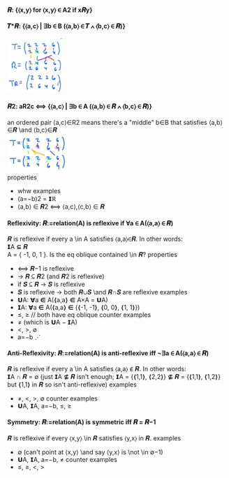 #### 𝑹: {⟨x,y⟩ for ⟨x,y⟩ ∈ A2 if x𝑹y}   

#### 𝑻*𝑹: {⟨a,c⟩ | ∃b ∈ B (⟨a,b⟩ ∈ 𝑻 ∧ ⟨b,c⟩ ∈ 𝑹)}   
![](./relations2.gif)  

#### 𝑹2: aR2c ⟺ {⟨a,c⟩ | ∃b ∈ A (⟨a,b⟩ ∈ 𝑹 ∧ ⟨b,c⟩ ∈ 𝑹)}  
an ordered pair ⟨a,c⟩∈R2 means there's a "middle" b∈B that satisfies ⟨a,b⟩∈𝑹 \and ⟨b,c⟩∈𝑹  
![](./relations1.gif)  
properties  
- whw
examples
- (a=−b)2 = 𝗜ℝ
- ⟨a,b⟩ ∈ 𝑹2 ⟺ ⟨a,c⟩,⟨c,b⟩ ∈ 𝑹

#### Reflexivity: 𝑹:=relation(A) is reflexive if ∀a ∈ A(⟨a,a⟩ ∈ 𝑹)  
𝑹 is reflexive if every a \in A satisfies ⟨a,a⟩∈𝑹. In other words:   
𝗜A ⊆ 𝑹  
A = { -1, 0, 1 }. Is the eq oblique contained \in 𝑹?
properties  
- ⟺ 𝑹−1 is reflexive
- → 𝑹 ⊆ 𝑹2 (and 𝑹2 is reflexive)
- if 𝑺 ⊆ 𝑹 → 𝑺 is reflexive
- 𝑺 is reflexive → both 𝑹∪𝑺 \and 𝑹∩𝑺 are reflexive
examples
- 𝗨A: ∀a ∈ A(⟨a,a⟩ ∈ A×A = 𝗨A)
- 𝗜A: ∀a ∈ A(⟨a,a⟩ ∈ {⟨-1, -1⟩, ⟨0, 0⟩, ⟨1, 1⟩})
- ≤, ≥ // both have eq oblique
counter examples
- ≠ (which is 𝗨A − 𝗜A)
- <, >, ∅
- a=−b ⋰

#### Anti-Reflexivity: 𝑹:=relation(A) is anti-reflexive iff ¬∃a ∈ A(⟨a,a⟩ ∈ 𝑹)  
𝑹 is reflexive if every a \in A satisfies ⟨a,a⟩ ∉ 𝑹. In other words:  
𝗜A ∩ 𝑹 = ∅ (just 𝗜A ⊈ 𝑹 isn't enough; 𝗜A = {⟨1,1⟩, ⟨2,2⟩} ⊈ 𝑹 = {⟨1,1⟩, ⟨1,2⟩} but ⟨1,1⟩ in 𝑹 so isn't anti-reflexive)
examples
- ≠, <, >, ∅
counter examples
- 𝗨A, 𝗜A, a=−b, ≤, ≥

#### Symmetry: 𝑹:=relation(A) is symmetric iff 𝑹 = 𝑹−1  
𝑹 is reflexive if every ⟨x,y⟩ \in 𝑹 satisfies ⟨y,x⟩ in 𝑹.
examples
- ∅ (can't point at ⟨x,y⟩ \and say ⟨y,x⟩ is \not \in ∅−1)
- 𝗨A, 𝗜A, a=−b, ≠
counter examples
- ≤, ≥, <, >